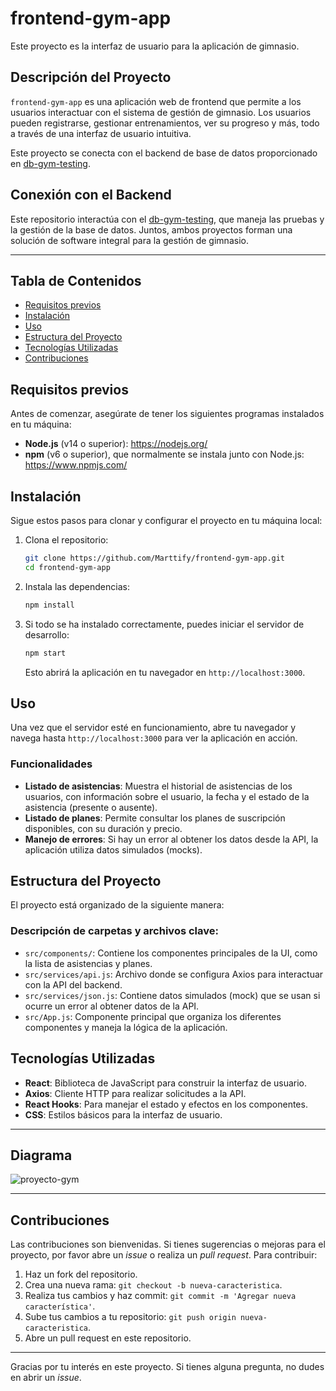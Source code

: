 # frontend-gym-app

Este proyecto es la interfaz de usuario para la aplicación de gimnasio.

## Descripción del Proyecto
`frontend-gym-app` es una aplicación web de frontend que permite a los usuarios interactuar con el sistema de gestión de gimnasio. Los usuarios pueden registrarse, gestionar entrenamientos, ver su progreso y más, todo a través de una interfaz de usuario intuitiva.

Este proyecto se conecta con el backend de base de datos proporcionado en [db-gym-testing](https://github.com/Marttify/db-gym-testing).

## Conexión con el Backend
Este repositorio interactúa con el [db-gym-testing](https://github.com/Marttify/db-gym-testing), que maneja las pruebas y la gestión de la base de datos. Juntos, ambos proyectos forman una solución de software integral para la gestión de gimnasio.

---

## Tabla de Contenidos

- [Requisitos previos](#requisitos-previos)
- [Instalación](#instalación)
- [Uso](#uso)
- [Estructura del Proyecto](#estructura-del-proyecto)
- [Tecnologías Utilizadas](#tecnologías-utilizadas)
- [Contribuciones](#contribuciones)

## Requisitos previos

Antes de comenzar, asegúrate de tener los siguientes programas instalados en tu máquina:

- **Node.js** (v14 o superior): https://nodejs.org/
- **npm** (v6 o superior), que normalmente se instala junto con Node.js: https://www.npmjs.com/

## Instalación

Sigue estos pasos para clonar y configurar el proyecto en tu máquina local:

1. Clona el repositorio:
    ```bash
    git clone https://github.com/Marttify/frontend-gym-app.git
    cd frontend-gym-app
    ```

2. Instala las dependencias:
    ```bash
    npm install
    ```

3. Si todo se ha instalado correctamente, puedes iniciar el servidor de desarrollo:
    ```bash
    npm start
    ```

    Esto abrirá la aplicación en tu navegador en `http://localhost:3000`.

## Uso

Una vez que el servidor esté en funcionamiento, abre tu navegador y navega hasta `http://localhost:3000` para ver la aplicación en acción.

### Funcionalidades

- **Listado de asistencias**: Muestra el historial de asistencias de los usuarios, con información sobre el usuario, la fecha y el estado de la asistencia (presente o ausente).
- **Listado de planes**: Permite consultar los planes de suscripción disponibles, con su duración y precio.
- **Manejo de errores**: Si hay un error al obtener los datos desde la API, la aplicación utiliza datos simulados (mocks).

## Estructura del Proyecto

El proyecto está organizado de la siguiente manera:




### Descripción de carpetas y archivos clave:

- `src/components/`: Contiene los componentes principales de la UI, como la lista de asistencias y planes.
- `src/services/api.js`: Archivo donde se configura Axios para interactuar con la API del backend.
- `src/services/json.js`: Contiene datos simulados (mock) que se usan si ocurre un error al obtener datos de la API.
- `src/App.js`: Componente principal que organiza los diferentes componentes y maneja la lógica de la aplicación.

## Tecnologías Utilizadas

- **React**: Biblioteca de JavaScript para construir la interfaz de usuario.
- **Axios**: Cliente HTTP para realizar solicitudes a la API.
- **React Hooks**: Para manejar el estado y efectos en los componentes.
- **CSS**: Estilos básicos para la interfaz de usuario.

---

## Diagrama
![proyecto-gym](https://github.com/user-attachments/assets/efc5f76c-edab-4b0b-856e-2223c0b19633)

---
  
## Contribuciones

Las contribuciones son bienvenidas. Si tienes sugerencias o mejoras para el proyecto, por favor abre un *issue* o realiza un *pull request*. Para contribuir:

1. Haz un fork del repositorio.
2. Crea una nueva rama: `git checkout -b nueva-caracteristica`.
3. Realiza tus cambios y haz commit: `git commit -m 'Agregar nueva característica'`.
4. Sube tus cambios a tu repositorio: `git push origin nueva-caracteristica`.
5. Abre un pull request en este repositorio.

---

Gracias por tu interés en este proyecto. Si tienes alguna pregunta, no dudes en abrir un *issue*.
